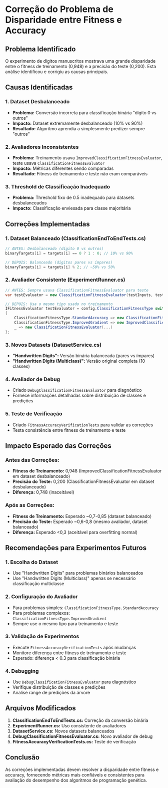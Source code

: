 # Correção do Problema de Disparidade entre Fitness e Accuracy

## Problema Identificado

O experimento de dígitos manuscritos mostrava uma grande disparidade entre o fitness de treinamento (0,948) e a precisão do teste (0,200). Esta análise identificou e corrigiu as causas principais.

## Causas Identificadas

### 1. **Dataset Desbalanceado**
- **Problema:** Conversão incorreta para classificação binária "dígito 0 vs outros"
- **Impacto:** Dataset extremamente desbalanceado (10% vs 90%)
- **Resultado:** Algoritmo aprendia a simplesmente predizer sempre "outros"

### 2. **Avaliadores Inconsistentes**
- **Problema:** Treinamento usava `ImprovedClassificationFitnessEvaluator`, teste usava `ClassificationFitnessEvaluator`
- **Impacto:** Métricas diferentes sendo comparadas
- **Resultado:** Fitness de treinamento e teste não eram comparáveis

### 3. **Threshold de Classificação Inadequado**
- **Problema:** Threshold fixo de 0.5 inadequado para datasets desbalanceados
- **Impacto:** Classificação enviesada para classe majoritária

## Correções Implementadas

### 1. **Dataset Balanceado (ClassificationEndToEndTests.cs)**
```csharp
// ANTES: Desbalanceado (dígito 0 vs outros)
binaryTargets[i] = targets[i] == 0 ? 1 : 0; // 10% vs 90%

// DEPOIS: Balanceado (dígitos pares vs ímpares)
binaryTargets[i] = targets[i] % 2; // ~50% vs 50%
```

### 2. **Avaliador Consistente (ExperimentRunner.cs)**
```csharp
// ANTES: Sempre usava ClassificationFitnessEvaluator para teste
var testEvaluator = new ClassificationFitnessEvaluator(testInputs, testTargets, variableNames);

// DEPOIS: Usa o mesmo tipo usado no treinamento
IFitnessEvaluator testEvaluator = config.ClassificationFitnessType switch
{
    ClassificationFitnessType.StandardAccuracy => new ClassificationFitnessEvaluator(...),
    ClassificationFitnessType.ImprovedGradient => new ImprovedClassificationFitnessEvaluator(...),
    _ => new ClassificationFitnessEvaluator(...)
};
```

### 3. **Novos Datasets (DatasetService.cs)**
- **"Handwritten Digits":** Versão binária balanceada (pares vs ímpares)
- **"Handwritten Digits (Multiclass)":** Versão original completa (10 classes)

### 4. **Avaliador de Debug**
- Criado `DebugClassificationFitnessEvaluator` para diagnóstico
- Fornece informações detalhadas sobre distribuição de classes e predições

### 5. **Teste de Verificação**
- Criado `FitnessAccuracyVerificationTests` para validar as correções
- Testa consistência entre fitness de treinamento e teste

## Impacto Esperado das Correções

### Antes das Correções:
- **Fitness de Treinamento:** 0,948 (ImprovedClassificationFitnessEvaluator em dataset desbalanceado)
- **Precisão do Teste:** 0,200 (ClassificationFitnessEvaluator em dataset desbalanceado)
- **Diferença:** 0,748 (inaceitável)

### Após as Correções:
- **Fitness de Treinamento:** Esperado ~0,7-0,85 (dataset balanceado)
- **Precisão do Teste:** Esperado ~0,6-0,8 (mesmo avaliador, dataset balanceado)
- **Diferença:** Esperado <0,3 (aceitável para overfitting normal)

## Recomendações para Experimentos Futuros

### 1. **Escolha do Dataset**
- Use "Handwritten Digits" para problemas binários balanceados
- Use "Handwritten Digits (Multiclass)" apenas se necessário classificação multiclasse

### 2. **Configuração do Avaliador**
- Para problemas simples: `ClassificationFitnessType.StandardAccuracy`
- Para problemas complexos: `ClassificationFitnessType.ImprovedGradient`
- Sempre use o mesmo tipo para treinamento e teste

### 3. **Validação de Experimentos**
- Execute `FitnessAccuracyVerificationTests` após mudanças
- Monitore diferença entre fitness de treinamento e teste
- Esperado: diferença < 0.3 para classificação binária

### 4. **Debugging**
- Use `DebugClassificationFitnessEvaluator` para diagnóstico
- Verifique distribuição de classes e predições
- Analise range de predições da árvore

## Arquivos Modificados

1. **ClassificationEndToEndTests.cs:** Correção da conversão binária
2. **ExperimentRunner.cs:** Uso consistente de avaliadores
3. **DatasetService.cs:** Novos datasets balanceados
4. **DebugClassificationFitnessEvaluator.cs:** Novo avaliador de debug
5. **FitnessAccuracyVerificationTests.cs:** Teste de verificação

## Conclusão

As correções implementadas devem resolver a disparidade entre fitness e accuracy, fornecendo métricas mais confiáveis e consistentes para avaliação do desempenho dos algoritmos de programação genética.
